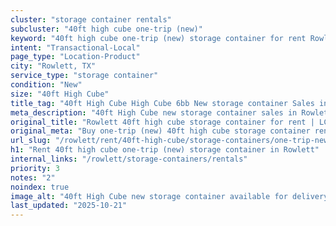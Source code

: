 ```yaml
---
cluster: "storage container rentals"
subcluster: "40ft high cube one-trip (new)"
keyword: "40ft high cube one-trip (new) storage container for rent Rowlett, TX"
intent: "Transactional-Local"
page_type: "Location-Product"
city: "Rowlett, TX"
service_type: "storage container"
condition: "New"
size: "40ft High Cube"
title_tag: "40ft High Cube High Cube 6bb New storage container Sales in Rowlett | LC Container"
meta_description: "40ft High Cube new storage container sales in Rowlett. High cube containers with extra height. Fast delivery, competitive pricing. Serving storage containers area. Quote ID: AG0. Call (214) 524-4168 for your free quote today."
original_title: "Rowlett 40ft high cube storage container for rent | LC"
original_meta: "Buy one-trip (new) 40ft high cube storage container rent with local delivery in Rowlett, TX. LC Container — local Since 2003. Request a fast quote today."
url_slug: "/rowlett/rent/40ft-high-cube/storage-containers/one-trip-new"
h1: "Rent 40ft high cube one-trip (new) storage container in Rowlett"
internal_links: "/rowlett/storage-containers/rentals"
priority: 3
notes: "2"
noindex: true
image_alt: "40ft High Cube new storage container available for delivery in Rowlett"
last_updated: "2025-10-21"
---
```


<!-- TODO: Add unique city/inventory copy, images, and internal links here. -->
